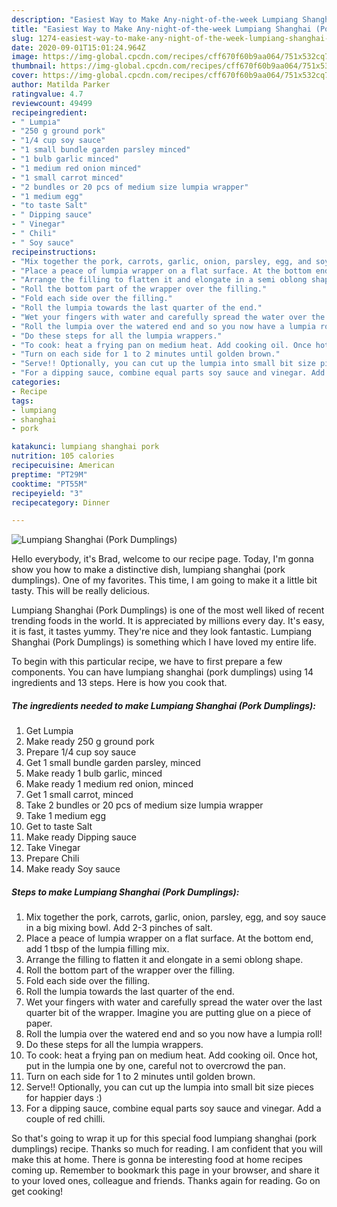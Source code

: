```yaml
---
description: "Easiest Way to Make Any-night-of-the-week Lumpiang Shanghai (Pork Dumplings)"
title: "Easiest Way to Make Any-night-of-the-week Lumpiang Shanghai (Pork Dumplings)"
slug: 1274-easiest-way-to-make-any-night-of-the-week-lumpiang-shanghai-pork-dumplings
date: 2020-09-01T15:01:24.964Z
image: https://img-global.cpcdn.com/recipes/cff670f60b9aa064/751x532cq70/lumpiang-shanghai-pork-dumplings-recipe-main-photo.jpg
thumbnail: https://img-global.cpcdn.com/recipes/cff670f60b9aa064/751x532cq70/lumpiang-shanghai-pork-dumplings-recipe-main-photo.jpg
cover: https://img-global.cpcdn.com/recipes/cff670f60b9aa064/751x532cq70/lumpiang-shanghai-pork-dumplings-recipe-main-photo.jpg
author: Matilda Parker
ratingvalue: 4.7
reviewcount: 49499
recipeingredient:
- " Lumpia"
- "250 g ground pork"
- "1/4 cup soy sauce"
- "1 small bundle garden parsley minced"
- "1 bulb garlic minced"
- "1 medium red onion minced"
- "1 small carrot minced"
- "2 bundles or 20 pcs of medium size lumpia wrapper"
- "1 medium egg"
- "to taste Salt"
- " Dipping sauce"
- " Vinegar"
- " Chili"
- " Soy sauce"
recipeinstructions:
- "Mix together the pork, carrots, garlic, onion, parsley, egg, and soy sauce in a big mixing bowl. Add 2-3 pinches of salt."
- "Place a peace of lumpia wrapper on a flat surface. At the bottom end, add 1 tbsp of the lumpia filling mix."
- "Arrange the filling to flatten it and elongate in a semi oblong shape."
- "Roll the bottom part of the wrapper over the filling."
- "Fold each side over the filling."
- "Roll the lumpia towards the last quarter of the end."
- "Wet your fingers with water and carefully spread the water over the last quarter bit of the wrapper. Imagine you are putting glue on a piece of paper."
- "Roll the lumpia over the watered end and so you now have a lumpia roll!"
- "Do these steps for all the lumpia wrappers."
- "To cook: heat a frying pan on medium heat. Add cooking oil. Once hot, put in the lumpia one by one, careful not to overcrowd the pan."
- "Turn on each side for 1 to 2 minutes until golden brown."
- "Serve!! Optionally, you can cut up the lumpia into small bit size pieces for happier days :)"
- "For a dipping sauce, combine equal parts soy sauce and vinegar. Add a couple of red chilli."
categories:
- Recipe
tags:
- lumpiang
- shanghai
- pork

katakunci: lumpiang shanghai pork 
nutrition: 105 calories
recipecuisine: American
preptime: "PT29M"
cooktime: "PT55M"
recipeyield: "3"
recipecategory: Dinner

---
```



![Lumpiang Shanghai (Pork Dumplings)](https://img-global.cpcdn.com/recipes/cff670f60b9aa064/751x532cq70/lumpiang-shanghai-pork-dumplings-recipe-main-photo.jpg)

Hello everybody, it's Brad, welcome to our recipe page. Today, I'm gonna show you how to make a distinctive dish, lumpiang shanghai (pork dumplings). One of my favorites. This time, I am going to make it a little bit tasty. This will be really delicious.

Lumpiang Shanghai (Pork Dumplings) is one of the most well liked of recent trending foods in the world. It is appreciated by millions every day. It's easy, it is fast, it tastes yummy. They're nice and they look fantastic. Lumpiang Shanghai (Pork Dumplings) is something which I have loved my entire life.




To begin with this particular recipe, we have to first prepare a few components. You can have lumpiang shanghai (pork dumplings) using 14 ingredients and 13 steps. Here is how you cook that.

<!--inarticleads1-->

##### The ingredients needed to make Lumpiang Shanghai (Pork Dumplings):

1. Get  Lumpia
1. Make ready 250 g ground pork
1. Prepare 1/4 cup soy sauce
1. Get 1 small bundle garden parsley, minced
1. Make ready 1 bulb garlic, minced
1. Make ready 1 medium red onion, minced
1. Get 1 small carrot, minced
1. Take 2 bundles or 20 pcs of medium size lumpia wrapper
1. Take 1 medium egg
1. Get to taste Salt
1. Make ready  Dipping sauce
1. Take  Vinegar
1. Prepare  Chili
1. Make ready  Soy sauce




<!--inarticleads2-->

##### Steps to make Lumpiang Shanghai (Pork Dumplings):

1. Mix together the pork, carrots, garlic, onion, parsley, egg, and soy sauce in a big mixing bowl. Add 2-3 pinches of salt.
1. Place a peace of lumpia wrapper on a flat surface. At the bottom end, add 1 tbsp of the lumpia filling mix.
1. Arrange the filling to flatten it and elongate in a semi oblong shape.
1. Roll the bottom part of the wrapper over the filling.
1. Fold each side over the filling.
1. Roll the lumpia towards the last quarter of the end.
1. Wet your fingers with water and carefully spread the water over the last quarter bit of the wrapper. Imagine you are putting glue on a piece of paper.
1. Roll the lumpia over the watered end and so you now have a lumpia roll!
1. Do these steps for all the lumpia wrappers.
1. To cook: heat a frying pan on medium heat. Add cooking oil. Once hot, put in the lumpia one by one, careful not to overcrowd the pan.
1. Turn on each side for 1 to 2 minutes until golden brown.
1. Serve!! Optionally, you can cut up the lumpia into small bit size pieces for happier days :)
1. For a dipping sauce, combine equal parts soy sauce and vinegar. Add a couple of red chilli.




So that's going to wrap it up for this special food lumpiang shanghai (pork dumplings) recipe. Thanks so much for reading. I am confident that you will make this at home. There is gonna be interesting food at home recipes coming up. Remember to bookmark this page in your browser, and share it to your loved ones, colleague and friends. Thanks again for reading. Go on get cooking!
